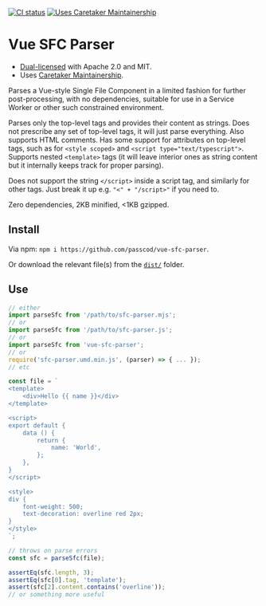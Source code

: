 [![CI status](https://github.com/passcod/vue-sfc-parser/actions/workflows/check.yml/badge.svg)](https://github.com/passcod/vue-sfc-parser/actions/workflows/check.yml)
[![Uses Caretaker Maintainership](https://flat.badgen.net/badge/Caretaker/Maintainership%20👥%20/purple)][caretaker]

Vue SFC Parser
==============

- [Dual-licensed][copyright] with Apache 2.0 and MIT.
- Uses [Caretaker Maintainership][caretaker].

[caretaker]: ./CARETAKERS.md
[copyright]: ./COPYRIGHT

Parses a Vue-style Single File Component in a limited fashion for further
post-processing, with no dependencies, suitable for use in a Service Worker
or other such constrained environment.

Parses only the top-level tags and provides their content as strings. Does
not prescribe any set of top-level tags, it will just parse everything. Also
supports HTML comments. Has some support for attributes on top-level tags,
such as for `<style scoped>` and `<script type="text/typescript">`. Supports
nested `<template>` tags (it will leave interior ones as string content but it
internally keeps track for proper parsing).

Does not support the string `</script>` inside a script tag, and similarly
for other tags. Just break it up e.g. `"<" + "/script>"` if you need to.

Zero dependencies, 2KB minified, <1KB gzipped.


Install
-------

Via npm: `npm i https://github.com/passcod/vue-sfc-parser`.

Or download the relevant file(s) from the [`dist/`](./dist) folder.


Use
---

```js
// either
import parseSfc from '/path/to/sfc-parser.mjs';
// or
import parseSfc from '/path/to/sfc-parser.js';
// or
import parseSfc from 'vue-sfc-parser';
// or
require('sfc-parser.umd.min.js', (parser) => { ... });
// etc
```

```js
const file = `
<template>
    <div>Hello {{ name }}</div>
</template>

<script>
export default {
    data () {
        return {
            name: 'World',
        };
    },
}
</script>

<style>
div {
    font-weight: 500;
    text-decoration: overline red 2px;
}
</style>
`;

// throws on parse errors
const sfc = parseSfc(file);

assertEq(sfc.length, 3);
assertEq(sfc[0].tag, 'template');
assert(sfc[2].content.contains('overline'));
// or something more useful
```